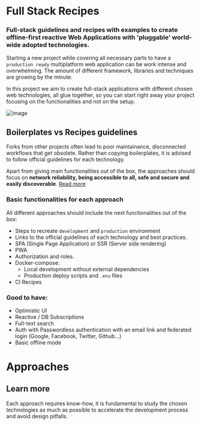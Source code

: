 # Full Stack Recipes
### Full-stack guidelines and recipes with examples to create offline-first reactive Web Applications with 'pluggable' world-wide adopted technologies.

Starting a new project while covering all necessary parts to have a `production ready` multiplatform web application can be work intense and overwhelming. The amount of different framework, libraries and techniques are growing by the minute. 

In this project we aim to create full-stack applications with different chosen web technologies, all glue together, so you can start right away your project focusing on the functionalities and not on the setup.

![image](https://user-images.githubusercontent.com/4195550/80917564-08121100-8d60-11ea-817b-a55eaea61830.png)

## Boilerplates vs Recipes guidelines
Forks from other projects often lead to poor maintainance, disconnected workflows that get obsolete. Rather than copying boilerplates, it is advised to follow official guidelines for each technology.

Apart from giving main functionalities out of the box, the approaches should focus on **network reliability, being accessible to all, safe and secure and easily discoverable**. [Read more](https://web.dev/learn/)

### Basic functionalities for each approach
All different approaches should include the next functionalities out of the box:
- Steps to recreate `development` and `production` environment
- Links to the official guidelines of each technology and best practices.
- SPA (Single Page Application) or SSR (Server side rendering)
- PWA 
- Authorization and roles.
- Docker-compose: 
  - Local development without external dependencies
  - Production deploy scripts and `.env` files
- CI Recipes

### Good to have:
- Optimistic UI 
- Reactive / DB Subscriptions
- Full-text search
- Auth with Passwordless authentication with an email link and federated login (Google, Facebook, Twitter, Github...)
- Basic offline mode

# Approaches


## Learn more
Each approach requires know-how, it is fundamental to study the chosen technologies as much as possible to accelerate the development process and avoid design pitfalls. 
